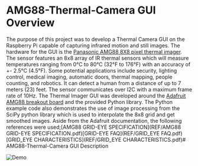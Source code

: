 # AMG88-Thermal-Camera GUI Overview
The purpose of this project was to develop a Thermal Camera GUI on the Raspberry Pi capable of capturing infrared motion and still images. The hardware for the GUI is the [Panasonic AMG88 8X8 pixel thermal imager](https://na.industrial.panasonic.com/products/sensors/sensors-automotive-industrial-applications/grid-eye-infrared-array-sensor). The sensor features an 8x8 array of IR thermal sensors which will measure temperatures ranging from 0°C to 80°C (32°F to 176°F) with an accuracy of +- 2.5°C (4.5°F).  Some potential applications include security, lighting control, medical imaging, automatic doors, thermal mapping, people counting, and robotics. It can detect a human from a distance of up to 7 meters (23) feet. The sensor communicates over I2C with a maximum frame rate of 10Hz. The Thermal Imager GUI was developed around the [Adafruit AMG88 breakout board](https://learn.adafruit.com/adafruit-amg8833-8x8-thermal-camera-sensor/overview) and the provided Python library. The Python example code also demonstrates the use of image processing from the SciPy python library which is used to interpolate the 8x8 grid and get smoothed images. Aside from the Adafruit documentation, the following references were used;[AMG88 GRID-EYE SPECIFICATION](REF/AMG88 GRID-EYE SPECIFICATION.pdf)[GRID-EYE FAQ](REF/GRID_EYE FAQ.pdf)[GRID_EYE CHARACTERISTICS](REF/GRID_EYE CHARACTERISTICS.pdf)# AMG88-Thermal-Camera GUI Description





![Demo](IMG/ThermalCamDemo.gif)
